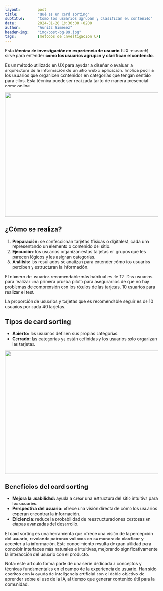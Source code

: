 ```yaml
---
layout:        post
title:         "Qué es un card sorting"
subtitle:      "Cómo los usuarios agrupan y clasifican el contenido"
date:          2024-01-20 19:30:00 +0200
author:        "Aunitz Giménez"
header-img:    "img/post-bg-89.jpg"
tags:          [métodos de investigación UX]
---
```


<p>Esta <strong>técnica de investigación en experiencia de usuario</strong> (UX research) sirve para entender <strong>cómo los usuarios agrupan y clasifican el contenido</strong>.</p>

<p>Es un método utilizado en UX para ayudar a diseñar o evaluar la arquitectura de la información de un sitio web o aplicación. Implica pedir a los usuarios que organicen contenidos en categorías que tengan sentido para ellos. Esta técnica puede ser realizada tanto de manera presencial como online.</p>

<p><img src="{{ site.baseurl }}/img/que-es-un-card-sorting-01.jpg" loading="lazy" alt="" width="720" height="409"></p>

<h2>¿Cómo se realiza?</h2>

<ol>
	<li><strong>Preparación:</strong> se confeccionan tarjetas (físicas o digitales), cada una representando un elemento o contenido del sitio.</li>
	<li><strong>Ejecución:</strong> los usuarios organizan estas tarjetas en grupos que les parecen lógicos y les asignan categorías.</li>
	<li><strong>Análisis:</strong> los resultados se analizan para entender cómo los usuarios perciben y estructuran la información.</li>
</ol>

<p>El número de usuarios recomendable más habitual es de 12. Dos usuarios para realizar una primera prueba piloto para asegurarnos de que no hay problemas de comprensión con los rótulos de las tarjetas. 10 usuarios para realizar el test.</p>

<p>La proporción de usuarios y tarjetas que es recomendable seguir es de 10 usuarios por cada 40 tarjetas.</p>

<h2>Tipos de card sorting</h2>

<ul>
	<li><strong>Abierto:</strong> los usuarios definen sus propias categorías.</li>
	<li><strong>Cerrado:</strong> las categorías ya están definidas y los usuarios solo organizan las tarjetas.</li>
</ul>

<p><img src="{{ site.baseurl }}/img/que-es-un-card-sorting-02.jpg" loading="lazy" alt="" width="720" height="406"></p>

<h2>Beneficios del card sorting</h2>

<ul>
	<li><strong>Mejora la usabilidad:</strong> ayuda a crear una estructura del sitio intuitiva para los usuarios.</li>
	<li><strong>Perspectiva del usuario:</strong> ofrece una visión directa de cómo los usuarios esperan encontrar la información.</li>
	<li><strong>Eficiencia:</strong> reduce la probabilidad de reestructuraciones costosas en etapas avanzadas del desarrollo.</li>
</ul>

<p>El card sorting es una herramienta que ofrece una visión de la percepción del usuario, revelando patrones valiosos en su manera de clasificar y acceder a la información. Este conocimiento resulta de gran utilidad para concebir interfaces más naturales e intuitivas, mejorando significativamente la interacción del usuario con el producto.</p>

<p class="small">Nota: este artículo forma parte de una serie dedicada a conceptos y técnicas fundamentales en el campo de la experiencia de usuario. Han sido escritos con la ayuda de inteligencia artificial con el doble objetivo de aprender sobre el uso de la IA, al tiempo que generar contenido útil para la comunidad.</p>